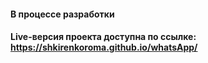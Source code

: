#### В процессе разработки
#### Live-версия проекта доступна по ссылке: https://shkirenkoroma.github.io/whatsApp/
 

